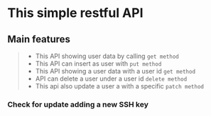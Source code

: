 # This simple restful API

## Main features

> - This API showing user data by calling `get method`
> - This API can insert as user with `put method`
> - This API showing a user data with a user id `get method`
> - API can delete a user under a user id `delete method`
> - This api also update a user a with a specific `patch method`

### Check for update adding a new SSH key
